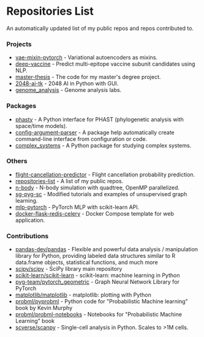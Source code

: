 # Repositories List
An automatically updated list of my public repos and repos contributed to.

### Projects
- [vae-mixin-pytorch](https://yuanx749.github.io/vae-mixin-pytorch/) - Variational autoencoders as mixins.
- [deep-vaccine](https://yuanx749.github.io/deep-vaccine/) - Predict multi-epitope vaccine subunit candidates using NLP.
- [master-thesis](https://yuanx749.github.io/master-thesis/) - The code for my master's degree project.
- [2048-ai-tk](https://yuanx749.github.io/2048-ai-tk/) - 2048 AI in Python with GUI.
- [genome_analysis](https://yuanx749.github.io/genome_analysis/) - Genome analysis labs.

### Packages
* [phasty](https://pypi.org/project/phasty/) - A Python interface for PHAST (phylogenetic analysis with space/time models).
* [config-argument-parser](https://pypi.org/project/config-argument-parser/) - A package help automatically create command-line interface from configuration or code.
* [complex_systems](https://yuanx749.github.io/complex_systems/) - A Python package for studying complex systems.

### Others
+ [flight-cancellation-predictor](https://github.com/yuanx749/flight-cancellation-predictor) - Flight cancellation probability prediction.
+ [repositories-list](https://github.com/yuanx749/repositories-list) - A list of my public repos.
+ [n-body](https://github.com/yuanx749/n-body) - N-body simulation with quadtree, OpenMP parallelized.
+ [sg-pyg-sc](https://github.com/yuanx749/sg-pyg-sc) - Modified tutorials and examples of unsupervised graph learning.
+ [mlp-pytorch](https://github.com/yuanx749/mlp-pytorch) - PyTorch MLP with scikit-learn API.
+ [docker-flask-redis-celery](https://github.com/yuanx749/docker-flask-redis-celery) - Docker Compose template for web application.

### Contributions
- [pandas-dev/pandas](https://github.com/pandas-dev/pandas) - Flexible and powerful data analysis / manipulation library for Python, providing labeled data structures similar to R data.frame objects, statistical functions, and much more
- [scipy/scipy](https://github.com/scipy/scipy) - SciPy library main repository
- [scikit-learn/scikit-learn](https://github.com/scikit-learn/scikit-learn) - scikit-learn: machine learning in Python
- [pyg-team/pytorch_geometric](https://github.com/pyg-team/pytorch_geometric) - Graph Neural Network Library for PyTorch
- [matplotlib/matplotlib](https://github.com/matplotlib/matplotlib) - matplotlib: plotting with Python
- [probml/pyprobml](https://github.com/probml/pyprobml) - Python code for "Probabilistic Machine learning" book by Kevin Murphy
- [probml/probml-notebooks](https://github.com/probml/probml-notebooks) - Notebooks for "Probabilistic Machine Learning" book
- [scverse/scanpy](https://github.com/scverse/scanpy) - Single-cell analysis in Python. Scales to >1M cells.
